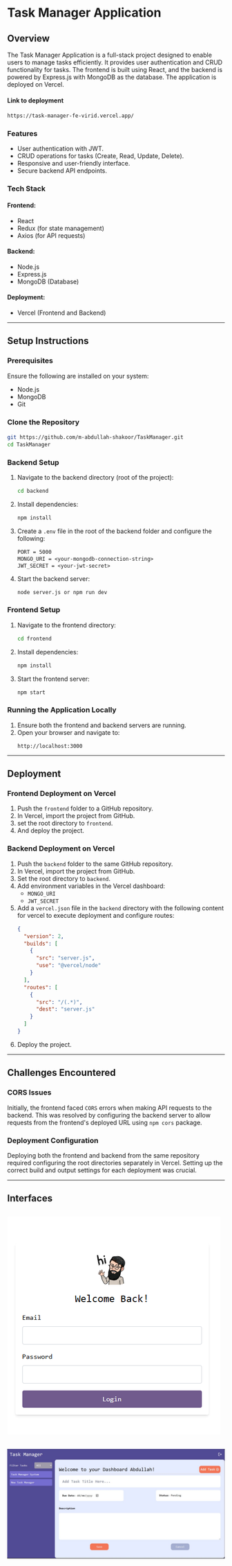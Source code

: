 # Task Manager Application

## Overview

The Task Manager Application is a full-stack project designed to enable users to manage tasks efficiently. It provides user authentication and CRUD functionality for tasks. The frontend is built using React, and the backend is powered by Express.js with MongoDB as the database. The application is deployed on Vercel.

#### Link to deployment

```bash
https://task-manager-fe-virid.vercel.app/
```

### Features

- User authentication with JWT.
- CRUD operations for tasks (Create, Read, Update, Delete).
- Responsive and user-friendly interface.
- Secure backend API endpoints.

### Tech Stack

#### Frontend:

- React
- Redux (for state management)
- Axios (for API requests)

#### Backend:

- Node.js
- Express.js
- MongoDB (Database)

#### Deployment:

- Vercel (Frontend and Backend)

---

## Setup Instructions

### Prerequisites

Ensure the following are installed on your system:

- Node.js
- MongoDB
- Git

### Clone the Repository

```bash
git https://github.com/m-abdullah-shakoor/TaskManager.git
cd TaskManager
```

### Backend Setup

1. Navigate to the backend directory (root of the project):
   ```bash
   cd backend
   ```
2. Install dependencies:
   ```bash
   npm install
   ```
3. Create a `.env` file in the root of the backend folder and configure the following:
   ```env
   PORT = 5000
   MONGO_URI = <your-mongodb-connection-string>
   JWT_SECRET = <your-jwt-secret>
   ```
4. Start the backend server:
   ```bash
   node server.js or npm run dev
   ```

### Frontend Setup

1. Navigate to the frontend directory:
   ```bash
   cd frontend
   ```
2. Install dependencies:
   ```bash
   npm install
   ```
3. Start the frontend server:
   ```bash
   npm start
   ```

### Running the Application Locally

1. Ensure both the frontend and backend servers are running.
2. Open your browser and navigate to:
   ```
   http://localhost:3000
   ```

---

## Deployment

### Frontend Deployment on Vercel

1. Push the `frontend` folder to a GitHub repository.
2. In Vercel, import the project from GitHub.
3. set the root directory to `frontend`.
4. And deploy the project.

### Backend Deployment on Vercel

1. Push the `backend` folder to the same GitHub repository.
2. In Vercel, import the project from GitHub.
3. Set the root directory to `backend`.
4. Add environment variables in the Vercel dashboard:
   - `MONGO_URI`
   - `JWT_SECRET`
5. Add a `vercel.json` file in the `backend` directory with the following content for vercel to execute deployment and configure routes:
   ```json
   {
     "version": 2,
     "builds": [
       {
         "src": "server.js",
         "use": "@vercel/node"
       }
     ],
     "routes": [
       {
         "src": "/(.*)",
         "dest": "server.js"
       }
     ]
   }
   ```
6. Deploy the project.

---

## Challenges Encountered

### CORS Issues

Initially, the frontend faced `CORS` errors when making API requests to the backend. This was resolved by configuring the backend server to allow requests from the frontend's deployed URL using `npm cors` package.

### Deployment Configuration

Deploying both the frontend and backend from the same repository required configuring the root directories separately in Vercel. Setting up the correct build and output settings for each deployment was crucial.

---

## Interfaces

## ![Login](./img/Login.jpeg "Login Page")

## ![Task Manager Dashboard](./img/Dashboard.jpeg "Task Manager Home Page")
